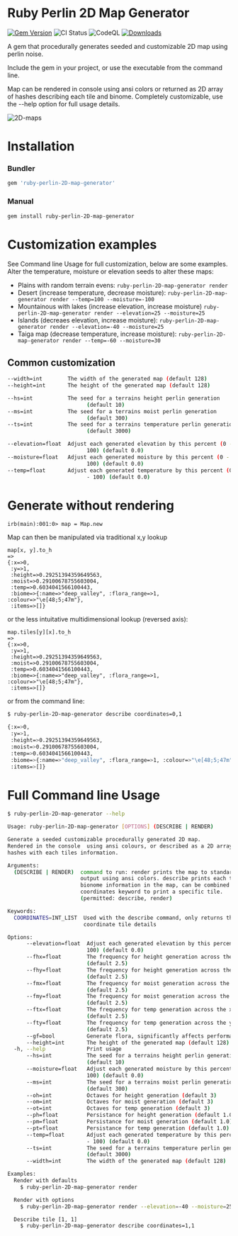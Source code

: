 # Ruby Perlin 2D Map Generator

[![Gem Version](https://badge.fury.io/rb/ruby-perlin-2D-map-generator.svg)](https://badge.fury.io/rb/ruby-perlin-2D-map-generator)
![CI Status](https://github.com/matthewstyler/ruby-perlin-2D-map-generator/actions/workflows/main.yml/badge.svg)
![CodeQL](https://github.com/matthewstyler/ruby-perlin-2D-map-generator/workflows/CodeQL/badge.svg)
[![Downloads](https://img.shields.io/gem/dt/ruby-perlin-2D-map-generator.svg?style=flat)](https://rubygems.org/gems/ruby-perlin-2D-map-generator)

A gem that procedurally generates seeded and customizable 2D map using perlin noise.

Include the gem in your project, or use the executable from the command line.

Map can be rendered in console using ansi colors or returned as 2D array of hashes describing each tile and binome. Completely customizable, use the --help option for full usage details.


![2D-maps](https://github.com/matthewstyler/ruby-perlin-2D-map-generator/assets/4560901/4fa5883f-839a-40c9-86a1-d5f9e2c37b9a)


# Installation

### Bundler

```ruby
gem 'ruby-perlin-2D-map-generator'
```

### Manual

```sh
gem install ruby-perlin-2D-map-generator
```

# Customization examples

See Command line Usage for full customization, below are some examples. Alter the temperature, moisture or elevation seeds to alter these maps:

- Plains with random terrain evens: `ruby-perlin-2D-map-generator render`
- Desert (increase temperature, decrease moisture): `ruby-perlin-2D-map-generator render --temp=100 --moisture=-100`
- Mountainous with lakes (increase elevation, increase moisture) `ruby-perlin-2D-map-generator render --elevation=25 --moisture=25`
- Islands (decreaes elevation, increase moisture): `ruby-perlin-2D-map-generator render --elevation=-40 --moisture=25`
- Taiga map (decrease temperature, increase moisture): `ruby-perlin-2D-map-generator render --temp=-60 --moisture=30 `

## Common customization
```bash
--width=int        The width of the generated map (default 128)
--height=int       The height of the generated map (default 128)

--hs=int           The seed for a terrains height perlin generation
                         (default 10)
--ms=int           The seed for a terrains moist perlin generation
                         (default 300)
--ts=int           The seed for a terrains temperature perlin generation
                         (default 3000)

--elevation=float  Adjust each generated elevation by this percent (0 -
                         100) (default 0.0)
--moisture=float   Adjust each generated moisture by this percent (0 -
                         100) (default 0.0)
--temp=float       Adjust each generated temperature by this percent (0
                         - 100) (default 0.0)
```

# Generate without rendering

```irb
irb(main):001:0> map = Map.new
```

Map can then be manipulated via traditional x,y lookup
```irb
map[x, y].to_h
=>
{:x=>0,                                                        
 :y=>1,                                                        
 :height=>0.29251394359649563,                                 
 :moist=>0.29100678755603004,                                  
 :temp=>0.6034041566100443,                                    
 :biome=>{:name=>"deep_valley", :flora_range=>1, :colour=>"\e[48;5;47m"},
 :items=>[]}
```
or the less intuitative multidimensional lookup (reversed axis):

```irb
map.tiles[y][x].to_h
=> 
{:x=>0,                                                        
 :y=>1,                                                        
 :height=>0.29251394359649563,                                 
 :moist=>0.29100678755603004,                                  
 :temp=>0.6034041566100443,                                    
 :biome=>{:name=>"deep_valley", :flora_range=>1, :colour=>"\e[48;5;47m"},
 :items=>[]}
```

or from the command line:

```bash
$ ruby-perlin-2D-map-generator describe coordinates=0,1

{:x=>0,                                                        
 :y=>1,                                                        
 :height=>0.29251394359649563,                                 
 :moist=>0.29100678755603004,                                  
 :temp=>0.6034041566100443,                                    
 :biome=>{:name=>"deep_valley", :flora_range=>1, :colour=>"\e[48;5;47m"},
 :items=>[]}
```

# Full Command line Usage
```bash
$ ruby-perlin-2D-map-generator --help
```
```bash
Usage: ruby-perlin-2D-map-generator [OPTIONS] (DESCRIBE | RENDER)

Generate a seeded customizable procedurally generated 2D map.
Rendered in the console  using ansi colours, or described as a 2D array of
hashes with each tiles information.

Arguments:
  (DESCRIBE | RENDER)  command to run: render prints the map to standard
                       output using ansi colors. describe prints each tiles
                       bionome information in the map, can be combined with the
                       coordinates keyword to print a specific tile.
                       (permitted: describe, render)

Keywords:
  COORDINATES=INT_LIST  Used with the describe command, only returns the given
                        coordinate tile details

Options:
      --elevation=float  Adjust each generated elevation by this percent (0 -
                         100) (default 0.0)
      --fhx=float        The frequency for height generation across the x-axis
                         (default 2.5)
      --fhy=float        The frequency for height generation across the y-axis
                         (default 2.5)
      --fmx=float        The frequency for moist generation across the x-axis
                         (default 2.5)
      --fmy=float        The frequency for moist generation across the y-axis
                         (default 2.5)
      --ftx=float        The frequency for temp generation across the x-axis
                         (default 2.5)
      --fty=float        The frequency for temp generation across the y-axis
                         (default 2.5)
      --gf=bool          Generate flora, significantly affects performance
      --height=int       The height of the generated map (default 128)
  -h, --help             Print usage
      --hs=int           The seed for a terrains height perlin generation
                         (default 10)
      --moisture=float   Adjust each generated moisture by this percent (0 -
                         100) (default 0.0)
      --ms=int           The seed for a terrains moist perlin generation
                         (default 300)
      --oh=int           Octaves for height generation (default 3)
      --om=int           Octaves for moist generation (default 3)
      --ot=int           Octaves for temp generation (default 3)
      --ph=float         Persistance for height generation (default 1.0)
      --pm=float         Persistance for moist generation (default 1.0)
      --pt=float         Persistance for temp generation (default 1.0)
      --temp=float       Adjust each generated temperature by this percent (0
                         - 100) (default 0.0)
      --ts=int           The seed for a terrains temperature perlin generation
                         (default 3000)
      --width=int        The width of the generated map (default 128)

Examples:
  Render with defaults
    $ ruby-perlin-2D-map-generator render

  Render with options
    $ ruby-perlin-2D-map-generator render --elevation=-40 --moisture=25 --hs=1

  Describe tile [1, 1]
    $ ruby-perlin-2D-map-generator describe coordinates=1,1
```
